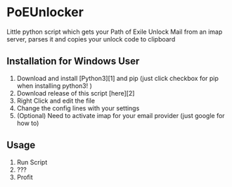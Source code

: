# PoEUnlocker
Little python script which gets your Path of Exile Unlock Mail from an imap server, parses it and copies your unlock code to clipboard

## Installation for Windows User

1. Download and install [Python3][1] and pip (just click checkbox for pip when installing python3! )
2. Download release of this script [here][2]
3. Right Click and edit the file
4. Change the config lines with your settings
5. (Optional) Need to activate imap for your email provider (just google for how to)

## Usage

1. Run Script 
2. ???
3. Profit